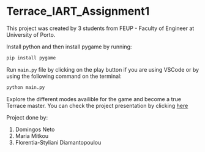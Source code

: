 # Terrace_IART_Assignment1

This project was created by 3 students from FEUP - Faculty of Engineer at University of Porto.

Install python and then install pygame by running:
```Bash
pip install pygame
```
Run `main.py` file by clicking on the play button if you are using VSCode or by using the following command on the terminal:
```Bash
python main.py
```
Explore the different modes availible for the game and become a true Terrace master.
You can check the project presentation by clicking [here](terrace-g108.pdf)

Project done by:

1. Domingos Neto
2. Maria Mitkou
3. Florentia-Styliani Diamantopoulou
